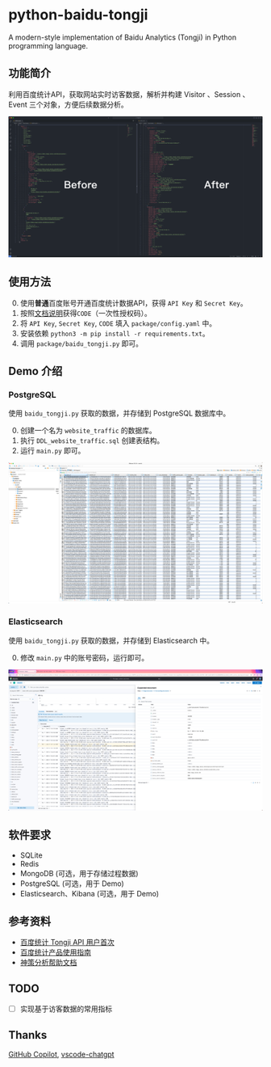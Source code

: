 # python-baidu-tongji

A modern-style implementation of Baidu Analytics (Tongji) in Python programming language.


## 功能简介

利用百度统计API，获取网站实时访客数据，解析并构建 Visitor 、Session 、Event 三个对象，方便后续数据分析。

![Screenshot.png](Screenshot.png)


## 使用方法

0. 使用**普通**百度账号开通百度统计数据API，获得 `API Key` 和 `Secret Key`。
1. 按照[文档说明](https://tongji.baidu.com/api/manual/Chapter2/openapi.html)获得`CODE`（一次性授权码）。
2. 将 `API Key`, `Secret Key`, `CODE` 填入 `package/config.yaml` 中。
3. 安装依赖 `python3 -m pip install -r requirements.txt`。
4. 调用 `package/baidu_tongji.py` 即可。


## Demo 介绍

### PostgreSQL

使用 `baidu_tongji.py` 获取的数据，并存储到 PostgreSQL 数据库中。

0. 创建一个名为 `website_traffic` 的数据库。
1. 执行 `DDL_website_traffic.sql` 创建表结构。
2. 运行 `main.py` 即可。

![PostgreSQL](demo/PostgreSQL/Screenshot.png)

### Elasticsearch

使用 `baidu_tongji.py` 获取的数据，并存储到 Elasticsearch 中。

0. 修改 `main.py` 中的账号密码，运行即可。

![Elasticsearch](demo/Elasticsearch/Screenshot.png)


## 软件要求
- SQLite
- Redis
- MongoDB (可选，用于存储过程数据)
- PostgreSQL (可选，用于 Demo)
- Elasticsearch、Kibana (可选，用于 Demo)


## 参考资料
- [百度统计 Tongji API 用户首次](https://tongji.baidu.com/api/manual/)
- [百度统计产品使用指南](https://tongji.baidu.com/holmes/Analytics/%E4%BA%A7%E5%93%81%E4%BD%BF%E7%94%A8%E6%8C%87%E5%8D%97/%E6%A6%82%E8%A7%88/%E6%B5%81%E9%87%8F%E5%88%86%E6%9E%90/%E5%AE%9E%E6%97%B6%E8%AE%BF%E5%AE%A2/)
- [神策分析帮助文档](https://manual.sensorsdata.cn/sa/latest/tech_sdk_all_preset_properties-89620676.html)


## TODO
- [ ] 实现基于访客数据的常用指标


## Thanks
[GitHub Copilot](https://github.com/features/copilot), [vscode-chatgpt](https://github.com/gencay/vscode-chatgpt)
